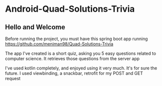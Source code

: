 # Android-Quad-Solutions-Trivia
## Hello and Welcome

Before running the project, you must have this spring boot app running https://github.com/meniman98/Quad-Solutions-Trivia

The app I've created is a short quiz, asking you 5 easy questions related to computer science. It retrieves those questions from the server app

I've used kotlin completely, and enjoyed using it very much. It's for sure the future. I used viewbinding, a snackbar, retrofit for my POST and GET request
